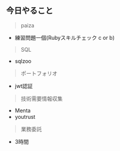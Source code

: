 ## 今日やること


> paiza
- 練習問題一個(Rubyスキルチェック c or b) 


> SQL
- sqlzoo

> ポートフォリオ
- jwt認証

> 技術需要情報収集
- Menta
- youtrust

> 業務委託
- 3時間


